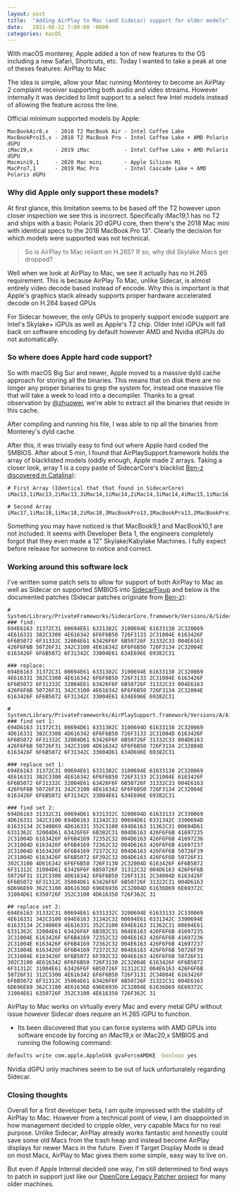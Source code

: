 ```yaml
---
layout: post
title:  "Adding AirPlay to Mac (and Sidecar) support for older models"
date:   2021-06-22 7:00:00 -0600
categories: macOS
---
```


With macOS monterey, Apple added a ton of new features to the OS including a new Safari, Shortcuts, etc. Today I wanted to take a peak at one of theses features: AirPlay to Mac

The idea is simple, allow your Mac running Monterey to become an AirPlay 2 complaint receiver supporting both audio and video streams. However internally it was decided to limit support to a select few Intel models instead of allowing the feature across the line.

Official minimum supported models by Apple:

```
MacBookAir8,x  - 2018 T2 MacBook Air - Intel Coffee Lake
MacBookPro15,x - 2018 T2 MacBook Pro - Intel Coffee Lake + AMD Polaris dGPU
iMac19,x       - 2019 iMac           - Intel Coffee Lake + AMD Polaris dGPU
Macmini9,1     - 2020 Mac mini       - Apple Silicon M1
MacPro7,1      - 2019 Mac Pro        - Intel Cascade Lake + AMD Polaris dGPU
```

### Why did Apple only support these models?

At first glance, this limitation seems to be based off the T2 however upon closer inspection we see this is incorrect. Specifically iMac19,1 has no T2 and ships with a basic Polaris 20 dGPU core, then there's the 2018 Mac mini with identical specs to the 2018 MacBook Pro 13". Clearly the decision for which models were supported was not technical.

> So is AirPlay to Mac reliant on H.265? If so, why did Skylake Macs get dropped?

Well when we look at AirPlay to Mac, we see it actually has no H.265 requirement. This is because AirPlay To Mac, unlike Sidecar, is almost entirely video decode based instead of encode. Why this is important is that Apple's graphics stack already supports proper hardware accelerated decode on H.264 based GPUs

For Sidecar however, the only GPUs to properly support encode support are Intel's Skylake+ iGPUs as well as Apple's T2 chip. Older Intel iGPUs will fall back on software encoding by default however AMD and Nvidia dGPUs do not automatically.

### So where does Apple hard code support?

So with macOS Big Sur and newer, Apple moved to a massive dyld cache approach for storing all the binaries. This means that on disk there are no longer any proper binaries to grep the system for, instead one massive file that will take a week to load into a decompiler. Thanks to a great observation by [@zhuowei](https://twitter.com/zhuowei/status/1402137181502722051), we're able to extract all the binaries that reside in this cache.

After compiling and running his file, I was able to rip all the binaries from Monterey's dyld cache.

After this, it was trivially easy to find out where Apple hard coded the SMBIOS. After about 5 min, I found that AirPlaySupport.framework holds the array of blacklisted models (oddly enough, Apple made 2 arrays. Taking a closer look, array 1 is a copy paste of SidecarCore's blacklist [Ben-z discovered in Catalina](https://github.com/ben-z/free-sidecar)):

```
# First Array (Identical that that found in SidecarCore)
iMac13,1iMac13,2iMac13,3iMac14,1iMac14,2iMac14,3iMac14,4iMac15,1iMac16,1iMac16,2MacBook8,1MacBookAir5,1MacBookAir5,2MacBookAir6,1MacBookAir6,2MacBookAir7,1MacBookAir7,2MacBookPro9,1MacBookPro9,2MacBookPro10,1MacBookPro10,2MacBookPro11,1MacBookPro11,2MacBookPro11,3MacBookPro11,4MacBookPro11,5MacBookPro12,1Macmini6,1Macmini6,2Macmini7,1MacPro5,1MacPro6,1
```

```
# Second Array
iMac17,1iMac18,1iMac18,2iMac18,3MacBookPro13,1MacBookPro13,2MacBookPro13,3MacBookPro14,1MacBookPro14,2MacBookPro14,3MacMini8,1
```
Something you may have noticed is that MacBook9,1 and MacBook10,1 are not included. It seems with Developer Beta 1, the engineers completely forgot that they even made a 12" Skylake/Kabylake Machines. I fully expect before release for someone to notice and correct.

### Working around this software lock

I've written some patch sets to allow for support of both AirPlay to Mac as well as Sidecar on supported SMBIOS into [SidecarFixup](https://github.com/acidanthera/SidecarFixup) and below is the documented patches (Sidecar patches originate from [Ben-z](https://github.com/ben-z/free-sidecar)):

```
# System/Library/PrivateFrameworks/SidecarCore.framework/Versions/A/SidecarCore
### find:
694E6163 31372C31 00694E61 6331382C 3100694E 61633138 2C320069 4E616331 382C3300 4E616342 6F6F6B50 726F3133 2C31004E 6163426F 6F6B5072 6F31332C 32004E61 63426F6F 6B50726F 31332C33 004E6163 426F6F6B 50726F31 342C3100 4E616342 6F6F6B50 726F3134 2C32004E 6163426F 6F6B5072 6F31342C 33004E61 634E696E 69382C31

### replace:
694E6163 31372C31 00694E61 6331382C 3100694E 61633138 2C320069 4E616331 382C3300 4E616342 6F6F6B50 726F3133 2C31004E 6163426F 6F6B5072 6F31332C 32004E61 63426F6F 6B50726F 31332C33 004E6163 426F6F6B 50726F31 342C3100 4E616342 6F6F6B50 726F3134 2C32004E 6163426F 6F6B5072 6F31342C 33004E61 634E696E 69382C31

```
```
# System/Library/PrivateFrameworks/AirPlaySupport.framework/Versions/A/AirPlaySupport
### find set 1:
694D6163 31372C31 00694D61 6331382C 3100694D 61633138 2C320069 4D616331 382C3300 4D616342 6F6F6B50 726F3133 2C31004D 6163426F 6F6B5072 6F31332C 32004D61 63426F6F 6B50726F 31332C33 004D6163 426F6F6B 50726F31 342C3100 4D616342 6F6F6B50 726F3134 2C32004D 6163426F 6F6B5072 6F31342C 33004D61 634D696E 69382C31

### replace set 1:
694E6163 31372C31 00694E61 6331382C 3100694E 61633138 2C320069 4E616331 382C3300 4E616342 6F6F6B50 726F3133 2C31004E 6163426F 6F6B5072 6F31332C 32004E61 63426F6F 6B50726F 31332C33 004E6163 426F6F6B 50726F31 342C3100 4E616342 6F6F6B50 726F3134 2C32004E 6163426F 6F6B5072 6F31342C 33004E61 634E696E 69382C31

### find set 2:
694D6163 31332C31 00694D61 6331332C 3200694D 61633133 2C330069 4D616331 342C3100 694D6163 31342C32 00694D61 6331342C 3300694D 61633134 2C340069 4D616331 352C3100 694D6163 31362C31 00694D61 6331362C 32004D61 63426F6F 6B382C31 004D6163 426F6F6B 41697235 2C31004D 6163426F 6F6B4169 72352C32 004D6163 426F6F6B 41697236 2C31004D 6163426F 6F6B4169 72362C32 004D6163 426F6F6B 41697237 2C31004D 6163426F 6F6B4169 72372C32 004D6163 426F6F6B 50726F39 2C31004D 6163426F 6F6B5072 6F392C32 004D6163 426F6F6B 50726F31 302C3100 4D616342 6F6F6B50 726F3130 2C32004D 6163426F 6F6B5072 6F31312C 31004D61 63426F6F 6B50726F 31312C32 004D6163 426F6F6B 50726F31 312C3300 4D616342 6F6F6B50 726F3131 2C34004D 6163426F 6F6B5072 6F31312C 35004D61 63426F6F 6B50726F 31322C31 004D6163 6D696E69 362C3100 4D61636D 696E6936 2C32004D 61636D69 6E69372C 31004D61 6350726F 352C3100 4D616350 726F362C 31

## replace set 2:
694E6163 31332C31 00694E61 6331332C 3200694E 61633133 2C330069 4E616331 342C3100 694E6163 31342C32 00694E61 6331342C 3300694E 61633134 2C340069 4E616331 352C3100 694E6163 31362C31 00694E61 6331362C 32004E61 63426F6F 6B382C31 004E6163 426F6F6B 41697235 2C31004E 6163426F 6F6B4169 72352C32 004E6163 426F6F6B 41697236 2C31004E 6163426F 6F6B4169 72362C32 004E6163 426F6F6B 41697237 2C31004E 6163426F 6F6B4169 72372C32 004E6163 426F6F6B 50726F39 2C31004E 6163426F 6F6B5072 6F392C32 004E6163 426F6F6B 50726F31 302C3100 4E616342 6F6F6B50 726F3130 2C32004E 6163426F 6F6B5072 6F31312C 31004E61 63426F6F 6B50726F 31312C32 004E6163 426F6F6B 50726F31 312C3300 4E616342 6F6F6B50 726F3131 2C34004E 6163426F 6F6B5072 6F31312C 35004E61 63426F6F 6B50726F 31322C31 004E6163 6D696E69 362C3100 4E61636D 696E6936 2C32004E 61636D69 6E69372C 31004E61 6350726F 352C3100 4E616350 726F362C 31
```

AirPlay to Mac works on virtually every Mac and every metal GPU without issue however Sidecar does require an H.265 iGPU to function.

* Its been discovered that you can force systems with AMD GPUs into software encode by forcing an iMac19,x or iMac20,x SMBIOS and running the following command:

```sh
defaults write com.apple.AppleGVA gvaForceAMDKE -boolean yes
```

Nvidia dGPU only machines seem to be out of luck unfortunately regarding Sidecar.


### Closing thoughts

Overall for a first developer beta, I am quite impressed with the stability of AirPlay to Mac. However from a technical point of view, I am disappointed in how management decided to cripple older, very capable Macs for no real purpose. Unlike Sidecar, AirPlay already works fantastic and honestly could save some old Macs from the trash heap and instead become AirPlay displays for newer Macs in the future. Even if Target Display Mode is dead on most Macs, AirPlay to Mac gives them some simple, easy way to live on.

But even if Apple Internal decided one way, I'm still determined to find ways to patch in support just like our [OpenCore Legacy Patcher project](https://github.com/dortania/OpenCore-Legacy-Patcher) for many older machines.
